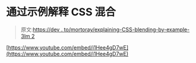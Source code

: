 # 通过示例解释 CSS 混合

> 原文:[https://dev . to/mortoray/explaining-CSS-blending-by-example-3lm 2](https://dev.to/mortoray/explaining-css-blending-by-example-3lm2)

[https://www.youtube.com/embed/i1Hee4gD7wE](https://www.youtube.com/embed/i1Hee4gD7wE)